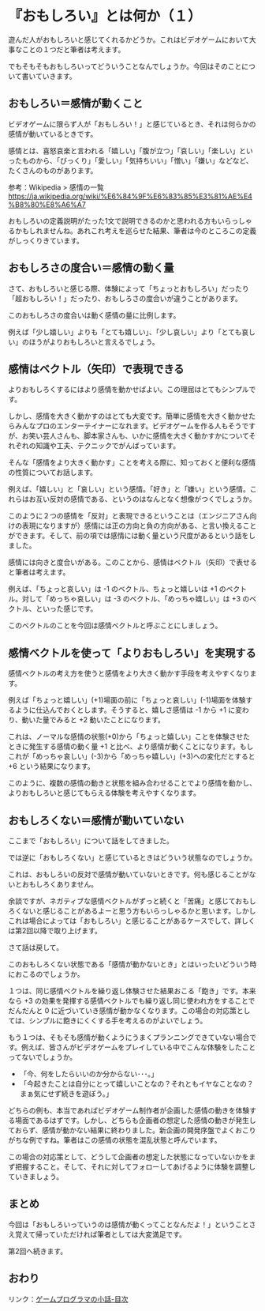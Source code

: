# 『おもしろい』とは何か（１）

遊んだ人がおもしろいと感じてくれるかどうか。これはビデオゲームにおいて大事なことの１つだと筆者は考えます。

でもそもそもおもしろいってどういうことなんでしょうか。今回はそのことについて書いていきます。

## おもしろい＝感情が動くこと

ビデオゲームに限らず人が「おもしろい！」と感じているとき、それは何らかの感情が動いているときです。

感情とは、喜怒哀楽と言われる「嬉しい」「腹が立つ」「哀しい」「楽しい」といったものから、「びっくり」「愛しい」「気持ちいい」「憎い」「嫌い」などなど、たくさんのものがあります。

参考：Wikipedia > 感情の一覧
https://ja.wikipedia.org/wiki/%E6%84%9F%E6%83%85%E3%81%AE%E4%B8%80%E8%A6%A7

おもしろいの定義説明がたった1文で説明できるのかと思われる方もいらっしゃるかもしれませんね。あれこれ考えを巡らせた結果、筆者は今のところこの定義がしっくりきています。

## おもしろさの度合い＝感情の動く量

さて、おもしろいと感じる際、体験によって「ちょっとおもしろい」だったり「超おもしろい！」だったり、おもしろさの度合いが違うことがあります。

このおもしろさの度合いは動く感情の量に比例します。

例えば「少し嬉しい」よりも「とても嬉しい」、「少し哀しい」より「とても哀しい」のほうがよりおもしろいと言えるでしょう。

## 感情はベクトル（矢印）で表現できる

よりおもしろくするにはより感情を動かせばよい。この理屈はとてもシンプルです。

しかし、感情を大きく動かすのはとても大変です。簡単に感情を大きく動かせたらみんなプロのエンターテイナーになれます。ビデオゲームを作る人もそうですが、お笑い芸人さんも、脚本家さんも、いかに感情を大きく動かすかについてそれぞれの知識や工夫、テクニックでがんばっています。

そんな「感情をより大きく動かす」ことを考える際に、知っておくと便利な感情の性質についてお話します。

例えば、「嬉しい」と「哀しい」という感情。「好き」と「嫌い」という感情。これらはお互い反対の感情である、というのはなんとなく想像がつくでしょうか。

このように２つの感情を「反対」と表現できるということは（エンジニアさん向けの表現になりますが）感情には正の方向と負の方向がある、と言い換えることができます。そして、前の項では感情には動く量という尺度があるという話をしました。

感情には向きと度合いがある。このことから、感情はベクトル（矢印）で表せると筆者は考えます。

例えば、「ちょっと哀しい」は -1 のベクトル、ちょっと嬉しいは +1 のベクトル。対して「めっちゃ哀しい」は -3 のベクトル、「めっちゃ嬉しい」は +3 のベクトル、といった感じです。

このベクトルのことを今回は感情ベクトルと呼ぶことにしましょう。

## 感情ベクトルを使って「よりおもしろい」を実現する

感情ベクトルの考え方を使うと感情をより大きく動かす手段を考えやすくなります。

例えば「ちょっと嬉しい」(+1)場面の前に「ちょっと哀しい」(-1)場面を体験するように仕込んでおくとします。そうすると、嬉しさ感情は -1 から +1 に変わり、動いた量でみると +2 動いたことになります。

これは、ノーマルな感情の状態(+0)から「ちょっと嬉しい」ことを体験させたときに発生する感情の動く量 +1 と比べ、より感情が動くことになります。もしこれが「めっちゃ哀しい」(-3)から「めっちゃ嬉しい」(+3)への変化だとすると +6 という結果になります。

このように、複数の感情の動きと状態を組み合わせることでより感情を動かし、よりおもしろいと感じてもらえる体験を考えやすくなります。

## おもしろくない＝感情が動いていない

ここまで「おもしろい」について話をしてきました。

では逆に「おもしろくない」と感じているときはどういう状態なのでしょうか。

これは、おもしろいの反対で感情が動いていないときです。何も感じることがないとおもしろくありません。

余談ですが、ネガティブな感情ベクトルがずっと続くと「苦痛」と感じておもしろくないと感じることがあるよーと思う方もいらっしゃるかと思います。しかしこれは場合によっては「おもしろい」と感じることがあるケースでして、詳しくは第2回以降で取り上げます。

さて話は戻して。

このおもしろくない状態である「感情が動かないとき」とはいったいどういう時におこるのでしょうか。

１つは、同じ感情ベクトルを繰り返し体験させた結果おこる「飽き」です。本来なら +3 の効果を発揮する感情ベクトルでも繰り返し同じ使われ方をすることでだんだんと 0 に近づいていき感情が動かなくなります。この場合の対応策としては、シンプルに飽きにくくする手を考えるのがよいでしょう。

もう１つは、そもそも感情が動くようにうまくプランニングできていない場合です。例えば、皆さんがビデオゲームをプレイしている中でこんな体験をしたことってないでしょうか。

- 「今、何をしたらいいのか分からない･･･。」
- 「今起きたことは自分にとって嬉しいことなの？それともイヤなことなの？まぁ気にせず続きを遊ぼう。」

どちらの例も、本当であればビデオゲーム制作者が企画した感情の動きを体験する場面であるはずです。しかし、どちらも企画者の想定した感情の動きが発生しておらず、感情が動かない結果に終わりました。新企画の開発序盤でよくおこりがちな例ですね。筆者はこの感情の状態を混乱状態と呼んでいます。

この場合の対応策として、どうして企画者の想定した状態になっていないかをまず把握すること。そして、それに対してフォローしてあげるように体験を調整していきましょう。

## まとめ

今回は「おもしろいっていうのは感情が動くってことなんだよ！」ということさえ覚えて帰っていただければ筆者としては大変満足です。

第2回へ続きます。

## おわり

リンク：[ゲームプログラマの小話-目次](http://www.10106.net/~hoboaki/wiki/index.php?%E3%82%B2%E3%83%BC%E3%83%A0%E3%83%97%E3%83%AD%E3%82%B0%E3%83%A9%E3%83%9E%E3%81%AE%E5%B0%8F%E8%A9%B1)

